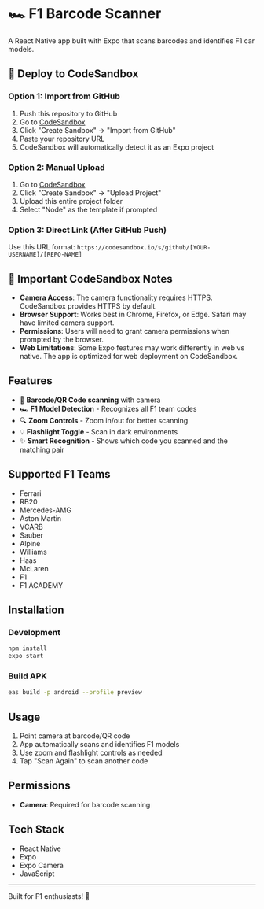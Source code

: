 # 🏎️ F1 Barcode Scanner

A React Native app built with Expo that scans barcodes and identifies F1 car models.

## 🚀 Deploy to CodeSandbox

### Option 1: Import from GitHub
1. Push this repository to GitHub
2. Go to [CodeSandbox](https://codesandbox.io)
3. Click "Create Sandbox" → "Import from GitHub"
4. Paste your repository URL
5. CodeSandbox will automatically detect it as an Expo project

### Option 2: Manual Upload
1. Go to [CodeSandbox](https://codesandbox.io)
2. Click "Create Sandbox" → "Upload Project"
3. Upload this entire project folder
4. Select "Node" as the template if prompted

### Option 3: Direct Link (After GitHub Push)
Use this URL format: `https://codesandbox.io/s/github/[YOUR-USERNAME]/[REPO-NAME]`

## 📝 Important CodeSandbox Notes

- **Camera Access**: The camera functionality requires HTTPS. CodeSandbox provides HTTPS by default.
- **Browser Support**: Works best in Chrome, Firefox, or Edge. Safari may have limited camera support.
- **Permissions**: Users will need to grant camera permissions when prompted by the browser.
- **Web Limitations**: Some Expo features may work differently in web vs native. The app is optimized for web deployment on CodeSandbox.

## Features

- 📱 **Barcode/QR Code scanning** with camera
- 🏎️ **F1 Model Detection** - Recognizes all F1 team codes
- 🔍 **Zoom Controls** - Zoom in/out for better scanning
- 💡 **Flashlight Toggle** - Scan in dark environments
- ✨ **Smart Recognition** - Shows which code you scanned and the matching pair

## Supported F1 Teams

- Ferrari
- RB20
- Mercedes-AMG  
- Aston Martin
- VCARB
- Sauber
- Alpine
- Williams
- Haas
- McLaren
- F1
- F1 ACADEMY

## Installation

### Development
```bash
npm install
expo start
```

### Build APK
```bash
eas build -p android --profile preview
```

## Usage

1. Point camera at barcode/QR code
2. App automatically scans and identifies F1 models
3. Use zoom and flashlight controls as needed
4. Tap "Scan Again" to scan another code

## Permissions

- **Camera**: Required for barcode scanning

## Tech Stack

- React Native
- Expo
- Expo Camera
- JavaScript

---

Built for F1 enthusiasts! 🏁
